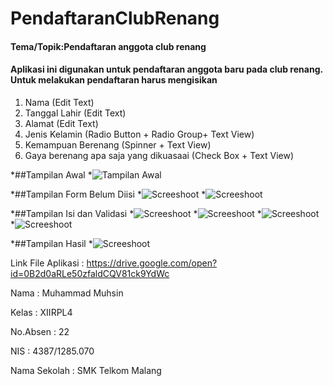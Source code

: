 # PendaftaranClubRenang
#### Tema/Topik:Pendaftaran anggota club renang
#### Aplikasi ini digunakan untuk pendaftaran anggota baru pada club renang. Untuk melakukan pendaftaran harus mengisikan
1. Nama (Edit Text)
2. Tanggal Lahir (Edit Text)
3. Alamat (Edit Text)
4. Jenis Kelamin (Radio Button + Radio Group+ Text View)
5. Kemampuan Berenang (Spinner + Text View)
6. Gaya berenang apa saja yang dikuasaai (Check Box + Text View)

*##Tampilan Awal
  *![Tampilan Awal](https://github.com/MuhammadMuhsin/PendaftaranClubRenang/blob/master/TampilanAwal.png)

*##Tampilan Form Belum Diisi 
  *![Screeshoot](https://github.com/MuhammadMuhsin/PendaftaranClubRenang/blob/master/Validasi.png)
  *![Screeshoot](https://github.com/MuhammadMuhsin/PendaftaranClubRenang/blob/master/Validasi1.png)
  
*##Tampilan Isi dan Validasi
  *![Screeshoot](https://github.com/MuhammadMuhsin/PendaftaranClubRenang/blob/master/ValidasiTanggal.png)
  *![Screeshoot](https://github.com/MuhammadMuhsin/PendaftaranClubRenang/blob/master/ValidasiBulan.png)
  *![Screeshoot](https://github.com/MuhammadMuhsin/PendaftaranClubRenang/blob/master/ValidasiTahun.png)
  *![Screeshoot](https://github.com/MuhammadMuhsin/PendaftaranClubRenang/blob/master/IsiData.png)

*##Tampilan Hasil
  *![Screeshoot](https://github.com/MuhammadMuhsin/PendaftaranClubRenang/blob/master/HasilData.png)

Link File Aplikasi : https://drive.google.com/open?id=0B2d0aRLe50zfaldCQV81ck9YdWc

Nama : Muhammad Muhsin

Kelas : XIIRPL4

No.Absen : 22

NIS : 4387/1285.070

Nama Sekolah : SMK Telkom Malang
